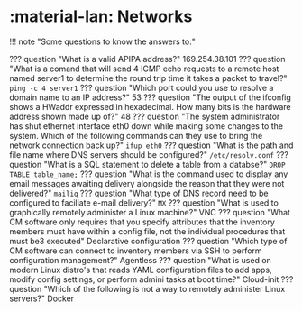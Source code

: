 # :material-lan: Networks

!!! note "Some questions to know the answers to:"

??? question "What is a valid APIPA address?"
    169.254.38.101
??? question "What is a comand that will send 4 ICMP echo requests to a remote host named server1 to determine the round trip time it takes a packet to travel?"
    `ping -c 4 server1`
??? question "Which port could you use to resolve a domain name to an IP address?"
    53
??? question "The output of the ifconfig shows a HWaddr expressed in hexadecimal. How many bits is the hardware address shown made up of?"
    48
??? question "The system administrator has shut ethernet interface eth0 down while making some changes to the system. Which of the following commands can they use to bring the network connection back up?"
    `ifup eth0`
??? question "What is the path and file name where DNS servers should be configured?"
    `/etc/resolv.conf`
??? question "What is a SQL statement to delete a table from a databse?"
    `DROP TABLE table_name;`
??? question "What is the command used to display any email messages awaiting delivery alongside the reason that they were not delivered?"
    `mailiq`
??? question "What type of DNS record need to be configured to faciliate e-mail delivery?"
    `MX`
??? question "What is used to graphically remotely administer a Linux machine?"
    VNC
??? question "What CM software only  requires that you specify attributes that the inventory members must have within a config file, not the individual procedures that must be3 executed"
    Declarative configuration
??? question "Which type of CM software can connect to inventory members via SSH to perform configuration management?"
    Agentless
??? question "What is used on modern Linux distro's that reads YAML configuration files to add apps, modify config settings, or perform admini tasks at boot time?"
    Cloud-init
??? question "Which of the following is not a way to remotely administer Linux servers?"
    Docker
